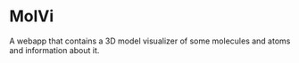 # MolVi
A webapp that contains a 3D model visualizer of some molecules and atoms and information about it.
